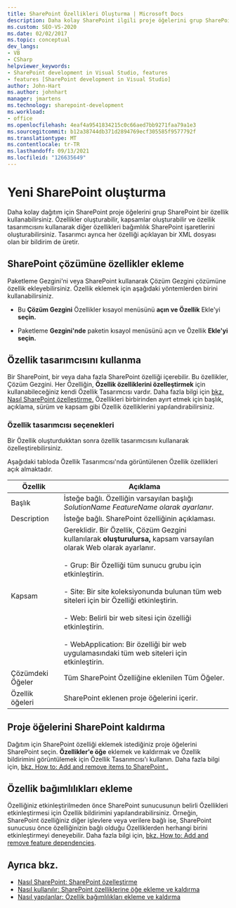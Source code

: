 ```yaml
---
title: SharePoint Özellikleri Oluşturma | Microsoft Docs
description: Daha kolay SharePoint ilgili proje öğelerini grup SharePoint bir özellik oluşturun. SharePoint çözümüne özellikler ekleyin. Özellik tasarımcısını kullanın.
ms.custom: SEO-VS-2020
ms.date: 02/02/2017
ms.topic: conceptual
dev_langs:
- VB
- CSharp
helpviewer_keywords:
- SharePoint development in Visual Studio, features
- features [SharePoint development in Visual Studio]
author: John-Hart
ms.author: johnhart
manager: jmartens
ms.technology: sharepoint-development
ms.workload:
- office
ms.openlocfilehash: 4eaf4a9541834215c0c66aed7bb9271faa79a1e3
ms.sourcegitcommit: b12a38744db371d2894769ecf305585f9577792f
ms.translationtype: MT
ms.contentlocale: tr-TR
ms.lasthandoff: 09/13/2021
ms.locfileid: "126635649"
---
```

# <a name="create-sharepoint-features"></a>Yeni SharePoint oluşturma
  Daha kolay dağıtım için SharePoint proje öğelerini grup SharePoint bir özellik kullanabilirsiniz. Özellikler oluşturabilir, kapsamlar oluşturabilir ve özellik tasarımcısını kullanarak diğer özellikleri bağımlılık SharePoint işaretlerini oluşturabilirsiniz. Tasarımcı ayrıca her özelliği açıklayan bir XML dosyası olan bir bildirim de üretir.

## <a name="add-features-to-the-sharepoint-solution"></a>SharePoint çözümüne özellikler ekleme
 Paketleme Gezgini'ni veya SharePoint kullanarak Çözüm Gezgini çözümüne özellik ekleyebilirsiniz. Özellik eklemek için aşağıdaki yöntemlerden birini kullanabilirsiniz.

- Bu **Çözüm Gezgini** Özellikler kısayol menüsünü **açın ve Özellik** Ekle'yi **seçin.**

- Paketleme **Gezgini'nde** paketin kısayol menüsünü açın ve Özellik **Ekle'yi seçin.**

## <a name="using-the-feature-designer"></a>Özellik tasarımcısını kullanma
 Bir SharePoint, bir veya daha fazla SharePoint özelliği içerebilir. Bu özellikler, Çözüm Gezgini. Her Özelliğin, **Özellik özelliklerini özelleştirmek** için kullanabileceğiniz kendi Özellik Tasarımcısı vardır. Daha fazla bilgi için [bkz. Nasıl SharePoint özelleştirme.](../sharepoint/how-to-customize-a-sharepoint-feature.md) Özellikleri birbirinden ayırt etmek için başlık, açıklama, sürüm ve kapsam gibi Özellik özelliklerini yapılandırabilirsiniz.

### <a name="feature-designer-options"></a>Özellik tasarımcısı seçenekleri
 Bir Özellik oluşturdukktan sonra özellik tasarımcısını kullanarak özelleştirebilirsiniz.

 Aşağıdaki tabloda Özellik Tasarımcısı'nda görüntülenen Özellik özellikleri açık almaktadır.

|Özellik|Açıklama|
|--------------|-----------------|
|Başlık|İsteğe bağlı. Özelliğin varsayılan başlığı *SolutionName* *FeatureName olarak ayarlanır.*|
|Description|İsteğe bağlı. SharePoint özelliğinin açıklaması.|
|Kapsam|Gereklidir. Bir Özellik, Çözüm Gezgini kullanılarak **oluşturulursa,** kapsam varsayılan olarak Web olarak ayarlanır.<br /><br /> - Grup: Bir Özelliği tüm sunucu grubu için etkinleştirin.<br /><br /> - Site: Bir site koleksiyonunda bulunan tüm web siteleri için bir Özelliği etkinleştirin.<br /><br /> - Web: Belirli bir web sitesi için özelliği etkinleştirin.<br /><br /> - WebApplication: Bir özelliği bir web uygulamasındaki tüm web siteleri için etkinleştirin.|
|Çözümdeki Öğeler|Tüm SharePoint Özelliğine eklenilen Tüm Öğeler.|
|Özellik öğeleri|SharePoint eklenen proje öğelerini içerir.|

## <a name="add-and-remove-sharepoint-project-items"></a>Proje öğelerini SharePoint kaldırma
 Dağıtım için SharePoint özelliği eklemek istediğiniz proje öğelerini SharePoint seçin. **Özellikler'e öğe** eklemek ve kaldırmak ve Özellik bildirimini görüntülemek için Özellik Tasarımcısı'ı kullanın. Daha fazla bilgi için, [bkz. How to: Add and remove items to SharePoint .](../sharepoint/how-to-add-and-remove-items-to-sharepoint-features.md)

## <a name="add-feature-dependencies"></a>Özellik bağımlılıkları ekleme
 Özelliğiniz etkinleştirilmeden önce SharePoint sunucusunun belirli Özellikleri etkinleştirmesi için Özellik bildirimini yapılandırabilirsiniz. Örneğin, SharePoint özelliğiniz diğer işlevlere veya verilere bağlı ise, SharePoint sunucusu önce özelliğinizin bağlı olduğu Özelliklerden herhangi birini etkinleştirmeyi deneyebilir. Daha fazla bilgi için, [bkz. How to: Add and remove feature dependencies](../sharepoint/how-to-add-and-remove-feature-dependencies.md).

## <a name="see-also"></a>Ayrıca bkz.
- [Nasıl SharePoint: SharePoint özelleştirme](../sharepoint/how-to-customize-a-sharepoint-feature.md)
- [Nasıl kullanılır: SharePoint özelliklerine öğe ekleme ve kaldırma](../sharepoint/how-to-add-and-remove-items-to-sharepoint-features.md)
- [Nasıl yapılanlar: Özellik bağımlılıkları ekleme ve kaldırma](../sharepoint/how-to-add-and-remove-feature-dependencies.md)
